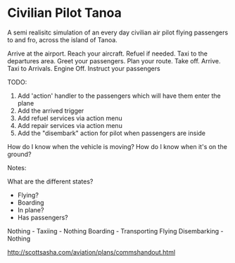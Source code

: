 # Civilian Pilot Tanoa #

A semi realisitc simulation of an every day civilian air pilot flying passengers to and fro, across the island of Tanoa.

Arrive at the airport. Reach your aircraft. Refuel if needed. Taxi to the departures area. Greet your passengers. Plan your route. Take off. Arrive. Taxi to Arrivals. Engine Off. Instruct your passengers


TODO: 

1. Add 'action' handler to the passengers which will have them enter the plane
2. Add the arrived trigger
3. Add refuel services via action menu
4. Add repair services via action menu
5. Add the "disembark" action for pilot when passengers are inside


How do I know when the vehicle is moving? How do I know when it's on the ground?

Notes:

What are the different states?

* Flying?
* Boarding
* In plane?
* Has passengers?

Nothing - Taxiing - Nothing
Boarding - Transporting
Flying
Disembarking - Nothing



http://scottsasha.com/aviation/plans/commshandout.html

